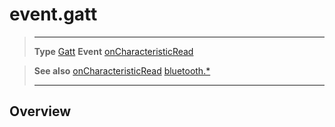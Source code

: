 # event.gatt

> --------------------- ------------------------------------------------------------------------------------------
> __Type__              [Gatt](/plugin/bluetooth/type/Gatt/index.md)
> __Event__             [onCharacteristicRead](/plugin/bluetooth/type/Gatt/event/onCharacteristicRead/index.md)


> __See also__          [onCharacteristicRead](/plugin/bluetooth/type/Gatt/event/onCharacteristicRead/index.md)
>						[bluetooth.*](/plugin/bluetooth/index.md)
> --------------------- ------------------------------------------------------------------------------------------

## Overview